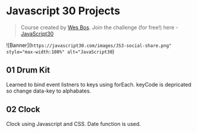 # Javascript 30 Projects

> Course created by [Wes Bos](https://github.com/wesbos). Join the challenge (for free!) here - [JavaScript30](https://javascript30.com/account)

![Banner](`https://javascript30.com/images/JS3-social-share.png" style="max-width:100%" alt="JavaScript30`)

<!-- <img src="https://javascript30.com/images/JS3-social-share.png" style="max-width:100%" alt="JavaScript30" /> -->

## 01 Drum Kit

Learned to bind event listners to keys using forEach.
keyCode is depricated so change data-key to alphabates.

## 02 Clock

Clock using Javascript and CSS. Date function is used.
